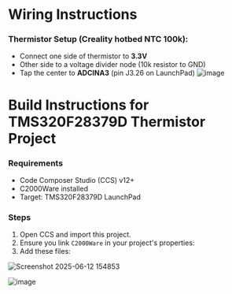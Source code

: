 # Wiring Instructions

### Thermistor Setup (Creality hotbed NTC 100k):

- Connect one side of thermistor to **3.3V**
- Other side to a voltage divider node (10k resistor to GND)
- Tap the center to **ADCINA3** (pin J3.26 on LaunchPad)
![image](https://github.com/user-attachments/assets/bc13a75e-c7cb-4daa-9791-3309cd4b1558)


# Build Instructions for TMS320F28379D Thermistor Project

### Requirements

- Code Composer Studio (CCS) v12+
- C2000Ware installed
- Target: TMS320F28379D LaunchPad

### Steps

1. Open CCS and import this project.
2. Ensure you link `C2000Ware` in your project's properties:
3. Add these files:

![Screenshot 2025-06-12 154853](https://github.com/user-attachments/assets/b9639c03-d400-4df1-a79c-0fc89abe9439)

![image](https://github.com/user-attachments/assets/6acafe46-d9ae-4a99-880c-cf2291f071c6)



